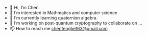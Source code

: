 - 👋 Hi, I’m Chen
- 👀 I’m interested in Mathmatics and computer science
- 🌱 I’m currently learning quaternion algebra.
- 💞️ I’m working on post-quantum cryptography to collaborate on ...
- 📫 How to reach me chenfenghe163@gmail.com

<!---
Chennwld/Chennwld is a ✨ special ✨ repository because its `README.md` (this file) appears on your GitHub profile.
You can click the Preview link to take a look at your changes.
--->
